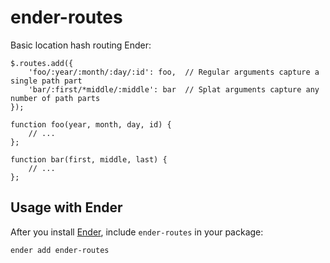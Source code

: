 ender-routes
============

Basic location hash routing Ender:

    $.routes.add({
        'foo/:year/:month/:day/:id': foo,  // Regular arguments capture a single path part
        'bar/:first/*middle/:middle': bar  // Splat arguments capture any number of path parts
    });
    
    function foo(year, month, day, id) {
        // ...
    };

    function bar(first, middle, last) {
        // ...
    };


Usage with Ender
----------------
After you install [Ender](http://ender.no.de), include `ender-routes` in your package:

    ender add ender-routes
